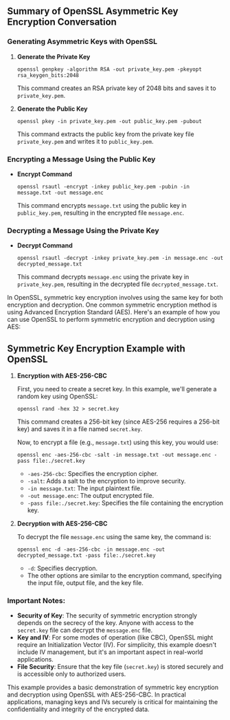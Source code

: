 ## Summary of OpenSSL Asymmetric Key Encryption Conversation

### Generating Asymmetric Keys with OpenSSL

1. **Generate the Private Key**
   ```shell
   openssl genpkey -algorithm RSA -out private_key.pem -pkeyopt rsa_keygen_bits:2048
   ```
   This command creates an RSA private key of 2048 bits and saves it to `private_key.pem`.

2. **Generate the Public Key**
   ```shell
   openssl pkey -in private_key.pem -out public_key.pem -pubout
   ```
   This command extracts the public key from the private key file `private_key.pem` and writes it to `public_key.pem`.

### Encrypting a Message Using the Public Key

- **Encrypt Command**
  ```shell
  openssl rsautl -encrypt -inkey public_key.pem -pubin -in message.txt -out message.enc
  ```
  This command encrypts `message.txt` using the public key in `public_key.pem`, resulting in the encrypted file `message.enc`.

### Decrypting a Message Using the Private Key

- **Decrypt Command**
  ```shell
  openssl rsautl -decrypt -inkey private_key.pem -in message.enc -out decrypted_message.txt
  ```
  This command decrypts `message.enc` using the private key in `private_key.pem`, resulting in the decrypted file `decrypted_message.txt`.

In OpenSSL, symmetric key encryption involves using the same key for both encryption and decryption. One common symmetric encryption method is using Advanced Encryption Standard (AES). Here's an example of how you can use OpenSSL to perform symmetric encryption and decryption using AES:

## Symmetric Key Encryption Example with OpenSSL

1. **Encryption with AES-256-CBC**

   First, you need to create a secret key. In this example, we'll generate a random key using OpenSSL:

   ```shell
   openssl rand -hex 32 > secret.key
   ```

   This command creates a 256-bit key (since AES-256 requires a 256-bit key) and saves it in a file named `secret.key`.

   Now, to encrypt a file (e.g., `message.txt`) using this key, you would use:

   ```shell
   openssl enc -aes-256-cbc -salt -in message.txt -out message.enc -pass file:./secret.key
   ```

   - `-aes-256-cbc`: Specifies the encryption cipher.
   - `-salt`: Adds a salt to the encryption to improve security.
   - `-in message.txt`: The input plaintext file.
   - `-out message.enc`: The output encrypted file.
   - `-pass file:./secret.key`: Specifies the file containing the encryption key.

2. **Decryption with AES-256-CBC**

   To decrypt the file `message.enc` using the same key, the command is:

   ```shell
   openssl enc -d -aes-256-cbc -in message.enc -out decrypted_message.txt -pass file:./secret.key
   ```

   - `-d`: Specifies decryption.
   - The other options are similar to the encryption command, specifying the input file, output file, and the key file.

### Important Notes:

- **Security of Key**: The security of symmetric encryption strongly depends on the secrecy of the key. Anyone with access to the `secret.key` file can decrypt the `message.enc` file.
- **Key and IV**: For some modes of operation (like CBC), OpenSSL might require an Initialization Vector (IV). For simplicity, this example doesn't include IV management, but it's an important aspect in real-world applications.
- **File Security**: Ensure that the key file (`secret.key`) is stored securely and is accessible only to authorized users.

This example provides a basic demonstration of symmetric key encryption and decryption using OpenSSL with AES-256-CBC. In practical applications, managing keys and IVs securely is critical for maintaining the confidentiality and integrity of the encrypted data.
